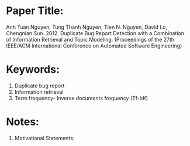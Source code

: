 # Paper Title:
Anh Tuan Nguyen, Tung Thanh Nguyen, Tien N. Nguyen, David Lo, Chengnian Sun. 2012. Duplicate Bug Report Detection with a Combination of Information Retrieval and Topic Modeling. (Proceedings of the 27th IEEE/ACM International Conference on Automated Software Engineering)

# Keywords:
1. Duplicate bug report
2. Information retrieval
3. Term frequency- Inverse documents frequency (Tf-Idf)

# Notes:
1. Motivational Statements: